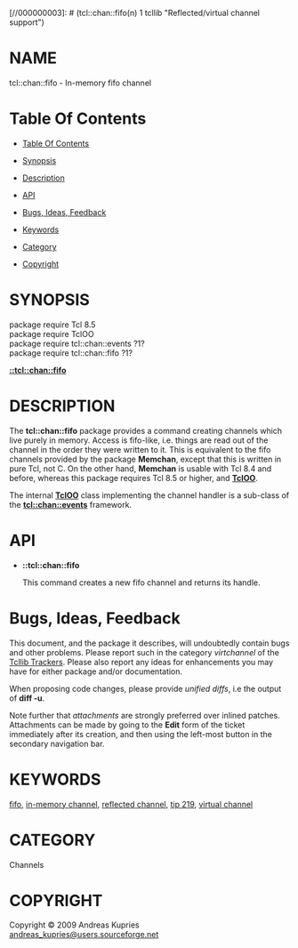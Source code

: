 
[//000000001]: # (tcl::chan::fifo - Reflected/virtual channel support)
[//000000002]: # (Generated from file 'tcllib_fifo.man' by tcllib/doctools with format 'markdown')
[//000000003]: # (tcl::chan::fifo(n) 1 tcllib "Reflected/virtual channel support")

# NAME

tcl::chan::fifo - In-memory fifo channel

# <a name='toc'></a>Table Of Contents

  -  [Table Of Contents](#toc)

  -  [Synopsis](#synopsis)

  -  [Description](#section1)

  -  [API](#section2)

  -  [Bugs, Ideas, Feedback](#section3)

  -  [Keywords](#keywords)

  -  [Category](#category)

  -  [Copyright](#copyright)

# <a name='synopsis'></a>SYNOPSIS

package require Tcl 8.5  
package require TclOO  
package require tcl::chan::events ?1?  
package require tcl::chan::fifo ?1?  

[__::tcl::chan::fifo__](#1)  

# <a name='description'></a>DESCRIPTION

The __tcl::chan::fifo__ package provides a command creating channels which live
purely in memory. Access is fifo-like, i.e. things are read out of the channel
in the order they were written to it. This is equivalent to the fifo channels
provided by the package __Memchan__, except that this is written in pure Tcl,
not C. On the other hand, __Memchan__ is usable with Tcl 8.4 and before, whereas
this package requires Tcl 8.5 or higher, and
__[TclOO](../../../../index.md#tcloo)__.

The internal __[TclOO](../../../../index.md#tcloo)__ class implementing the
channel handler is a sub-class of the
__[tcl::chan::events](../virtchannel_core/events.md)__ framework.

# <a name='section2'></a>API

  - <a name='1'></a>__::tcl::chan::fifo__

    This command creates a new fifo channel and returns its handle.

# <a name='section3'></a>Bugs, Ideas, Feedback

This document, and the package it describes, will undoubtedly contain bugs and
other problems. Please report such in the category *virtchannel* of the [Tcllib
Trackers](http://core.tcl.tk/tcllib/reportlist). Please also report any ideas
for enhancements you may have for either package and/or documentation.

When proposing code changes, please provide *unified diffs*, i.e the output of
__diff -u__.

Note further that *attachments* are strongly preferred over inlined patches.
Attachments can be made by going to the __Edit__ form of the ticket immediately
after its creation, and then using the left-most button in the secondary
navigation bar.

# <a name='keywords'></a>KEYWORDS

[fifo](../../../../index.md#fifo), [in-memory
channel](../../../../index.md#in_memory_channel), [reflected
channel](../../../../index.md#reflected_channel), [tip
219](../../../../index.md#tip_219), [virtual
channel](../../../../index.md#virtual_channel)

# <a name='category'></a>CATEGORY

Channels

# <a name='copyright'></a>COPYRIGHT

Copyright &copy; 2009 Andreas Kupries <andreas_kupries@users.sourceforge.net>
